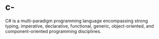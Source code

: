 # c-
C# is a multi-paradigm programming language encompassing strong typing, imperative, declarative, functional, generic, object-oriented, and component-oriented programming disciplines.
